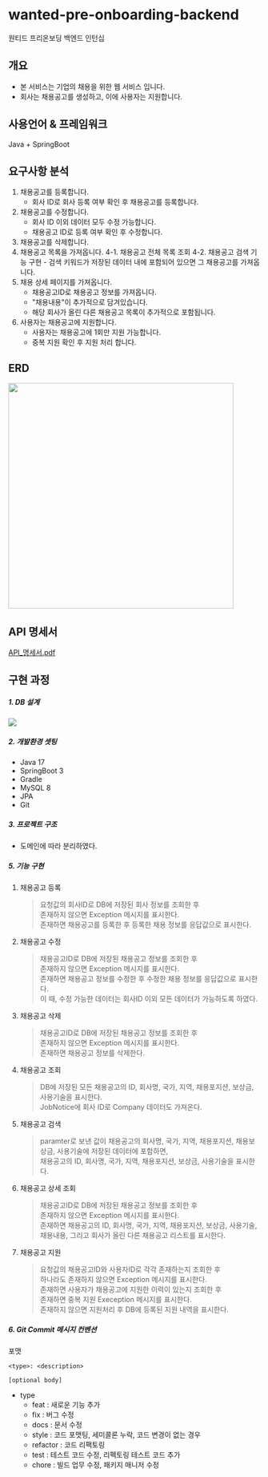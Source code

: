 # wanted-pre-onboarding-backend
원티드 프리온보딩 백엔드 인턴십

## 개요
* 본 서비스는 기업의 채용을 위한 웹 서비스 입니다.
* 회사는 채용공고를 생성하고, 이에 사용자는 지원합니다.

## 사용언어 & 프레임워크
Java + SpringBoot

## 요구사항 분석
1. 채용공고를 등록합니다.
   - 회사 ID로 회사 등록 여부 확인 후 채용공고를 등록합니다.
3. 채용공고를 수정합니다.
   - 회사 ID 이외 데이터 모두 수정 가능합니다.
   - 채용공고 ID로 등록 여부 확인 후 수정합니다.
4. 채용공고를 삭제합니다.
5. 채용공고 목록을 가져옵니다.
   4-1. 채용공고 전체 목록 조회
   4-2. 채용공고 검색 기능 구현
         - 검색 키워드가 저장된 데이터 내에 포함되어 있으면 그 채용공고를 가져옵니다.
7. 채용 상세 페이지를 가져옵니다.
   - 채용공고ID로 채용공고 정보를 가져옵니다.
   - "채용내용"이 추가적으로 담겨있습니다.
   - 해당 회사가 올린 다른 채용공고 목록이 추가적으로 포함됩니다.
9. 사용자는 채용공고에 지원합니다.
    - 사용자는 채용공고에 1회만 지원 가능합니다.
    - 중복 지원 확인 후 지원 처리 합니다.

## ERD
<img src="https://github.com/yoonnable/wanted-pre-onboarding-backend/assets/71828438/d90289e9-f837-48a1-a076-e8be1f56a35c" width=450px/>

## API 명세서
[API_명세서.pdf](https://github.com/yoonnable/wanted-pre-onboarding-backend/files/12844140/8c335b47-231f-428e-a1a3-7e6e5b8e4b54_API_.pdf)


## 구현 과정
##### 1. DB 설계
   <img src="https://github.com/yoonnable/wanted-pre-onboarding-backend/assets/71828438/a4c76633-36ba-4828-a670-a05a1eabd9ae"/>

##### 2. 개발환경 셋팅
   * Java 17
   * SpringBoot 3
   * Gradle
   * MySQL 8
   * JPA
   * Git

##### 3. 프로젝트 구조
   - 도메인에 따라 분리하였다.
   
##### 5. 기능 구현
  1) 채용공고 등록
     > 요청값의 회사ID로 DB에 저장된 회사 정보를 조회한 후  
     존재하지 않으면 Exception 메시지를 표시한다.  
     존재하면 채용공고를 등록한 후 등록한 채용 정보를 응답값으로 표시한다.  
  2) 채용공고 수정
     > 채용공고ID로 DB에 저장된 채용공고 정보를 조회한 후  
     존재하지 않으면 Exception 메시지를 표시한다.  
     존재하면 채용공고 정보를 수정한 후 수정한 채용 정보를 응답값으로 표시한다.  
     이 때, 수정 가능한 데이터는 회사ID 이외 모든 데이터가 가능하도록 하였다.  
  3) 채용공고 삭제
     > 채용공고ID로 DB에 저장된 채용공고 정보를 조회한 후  
     존재하지 않으면 Exception 메시지를 표시한다.  
     존재하면 채용공고 정보를 삭제한다.  
  4) 채용공고 조회
     > DB에 저장된 모든 채용공고의 ID, 회사명, 국가, 지역, 채용포지션, 보상금, 사용기술을 표시한다.  
     JobNotice에 회사 ID로 Company 데이터도 가져온다.  
  5) 채용공고 검색
      > paramter로 보낸 값이 채용공고의 회사명, 국가, 지역, 채용포지션, 채용보상금, 사용기술에 저장된 데이터에 포함하면,  
     채용공고의 ID, 회사명, 국가, 지역, 채용포지션, 보상금, 사용기술을 표시한다.  
  6) 채용공고 상세 조회
      > 채용공고ID로 DB에 저장된 채용공고 정보를 조회한 후  
      존재하지 않으면 Exception 메시지를 표시한다.  
      존재하면 채용공고의 ID, 회사명, 국가, 지역, 채용포지션, 보상금, 사용기술, 채용내용, 그리고 회사가 올린 다른 채용공고 리스트를 표시한다.  
  7) 채용공고 지원
      > 요청값의 채용공고ID와 사용자ID로 각각 존재하는지 조회한 후  
      하나라도 존재하지 않으면 Exception 메시지를 표시한다.  
      존재하면 사용자가 채용공고에 지원한 이력이 있는지 조회한 후  
      존재하면 중복 지원 Exeception 메시지를 표시한다.  
      존재하지 않으면 지원처리 후 DB에 등록된 지원 내역을 표시한다.

##### 6. Git Commit 메시지 컨벤션
포맷
```
<type>: <description>

[optional body]
```
* type
  - feat : 새로운 기능 추가  
  - fix : 버그 수정  
  - docs : 문서 수정  
  - style : 코드 포맷팅, 세미콜론 누락, 코드 변경이 없는 경우  
  - refactor : 코드 리팩토링  
  - test : 테스트 코드 수정, 리펙토링 테스트 코드 추가  
  - chore : 빌드 업무 수정, 패키지 매니저 수정


